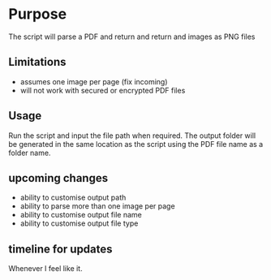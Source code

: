 # Purpose

The script will parse a PDF and return and return and images as PNG files

## Limitations

- assumes one image per page (fix incoming)
- will not work with secured or encrypted PDF files

## Usage

Run the script and input the file path when required. The output folder will be generated in the same location as the script using the PDF file name as a folder name.

## upcoming changes

- ability to customise output path
- ability to parse more than one image per page
- ability to customise output file name
- ability to customise output file type

## timeline for updates

Whenever I feel like it.
